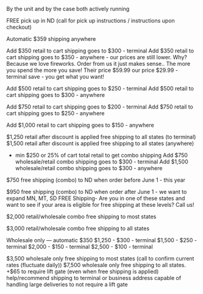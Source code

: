 By the unit and by the case both actively running

FREE pick up in ND (call for pick up instructions / instructions upon checkout)

Automatic \$359 shipping anywhere

Add $350 retail to cart shipping goes to $300 - terminal
Add $350 retail to cart shipping goes to $350 - anywhere - our prices are still lower. Why? Because we love fireworks. Order from us it just makes sense.. The more you spend the more you save! Their price $59.99 our price $29.99 - terminal save - you get what you want!

Add $500 retail to cart shipping goes to $250 - terminal
Add $500 retail to cart shipping goes to $300 - anywhere

Add $750 retail to cart shipping goes to $200 - terminal
Add $750 retail to cart shipping goes to $250 - anywhere

Add $1,000 retail to cart shipping goes to $150 - anywhere

$1,250 retail after discount is applied free shipping to all states (to terminal) 
$1,500 retail after discount is applied free shipping to all states (anywhere)

- min $250 or 25% of cart total retail to get combo shipping
Add $750 wholesale/retail combo shipping goes to $300 - terminal
Add $1,500 wholesale/retail combo shipping goes to \$300 - anywhere

\$750 free shipping (combo) to ND when order before June 1 - this year

\$950 free shipping (combo) to ND when order after June 1 - we want to expand MN, MT, SD FREE Shipping- Are you in one of these states and want to see if your area is eligible for free shipping at these levels? Call us!

\$2,000 retail/wholesale combo free shipping to most states

\$3,000 retail/wholesale combo free shipping to all states

Wholesale only — automatic $350 
$1,250 - $300 - terminal 
$1,500 - $250 - terminal 
$2,000 - $150 - terminal 
$2,500 - \$100 - terminal

$3,500 wholesale only free shipping to most states (call to confirm current rates (fluctuate daily))
$7,500 wholesale only free shipping to all states.
+\$65 to require lift gate (even when free shipping is applied) help/recommend shipping to terminal or business address capable of handling large deliveries to not require a lift gate

